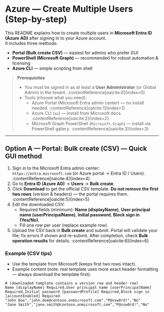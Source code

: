 # Azure — Create Multiple Users (Step-by-step)

This README explains how to create multiple users in **Microsoft Entra ID (Azure AD)** after signing in to your Azure account.  
It includes three methods:
- **Portal (Bulk create CSV)** — easiest for admins who prefer GUI  
- **PowerShell (Microsoft Graph)** — recommended for robust automation & licensing  
- **Azure CLI** — simple scripting from shell

> **Prerequisites**
> - You must be signed in as at least a **User Administrator** (or Global Admin) in the tenant. :contentReference[oaicite:0]{index=0}  
> - Tools (choose what you need):
>   - Azure Portal (Microsoft Entra admin center) — no install needed. :contentReference[oaicite:1]{index=1}  
>   - Azure CLI (`az`) — install from Microsoft docs. :contentReference[oaicite:2]{index=2}  
>   - Microsoft Graph PowerShell (`Microsoft.Graph`) — install via PowerShell gallery. :contentReference[oaicite:3]{index=3}

---

## Option A — Portal: Bulk create (CSV) — Quick GUI method

1. Sign in to the Microsoft Entra admin center: `https://entra.microsoft.com` (or Azure portal → Entra ID / Users). :contentReference[oaicite:4]{index=4}  
2. Go to **Entra ID (Azure AD)** → **Users** → **Bulk create**.  
3. Click **Download** to get the official CSV template. **Do not remove the first two rows** (version & headers) — the portal requires them. :contentReference[oaicite:5]{index=5}  
4. Edit the downloaded CSV:
   - Required fields (minimum): **Name (displayName)**, **User principal name (userPrincipalName)**, **Initial password**, **Block sign in (Yes/No)**.  
   - Fill one row per user (replace example row).
5. Upload the CSV back in **Bulk create** and submit. Portal will validate your file; fix errors if shown and re-submit. After completion, check **Bulk operation results** for details. :contentReference[oaicite:6]{index=6}

### Example (CSV tips)
- Use the template from Microsoft (keeps first two rows intact).  
- Example content (note: real template uses more exact header formatting — always download the template first):

```csv
# (downloaded template contains a version row and header row)
Name [displayName] Required,User principal name [userPrincipalName] Required,Initial password [passwordProfile] Required,Block sign in [accountEnabled] Required
"John Doe","john.doe@contoso.onmicrosoft.com","P@ssw0rd!","No"
"Jane Smith","jane.smith@contoso.onmicrosoft.com","P@ssw0rd!","No"
